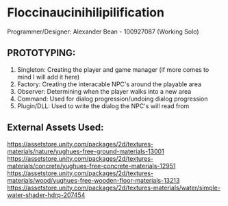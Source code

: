 # Floccinaucinihilipilification

Programmer/Designer: Alexander Bean - 100927087 (Working Solo)


## PROTOTYPING:
1. Singleton: Creating the player and game manager (if more comes to mind I will add it here)
2. Factory: Creating the interacable NPC's around the playable area
3. Observer: Determining when the player walks into a new area
4. Command: Used for dialog progression/undoing dialog progression
5. Plugin/DLL: Used to write the dialog the NPC's will read from

## External Assets Used: 
https://assetstore.unity.com/packages/2d/textures-materials/nature/yughues-free-ground-materials-13001 
https://assetstore.unity.com/packages/2d/textures-materials/concrete/yughues-free-concrete-materials-12951
https://assetstore.unity.com/packages/2d/textures-materials/wood/yughues-free-wooden-floor-materials-13213
https://assetstore.unity.com/packages/2d/textures-materials/water/simple-water-shader-hdrp-207454
